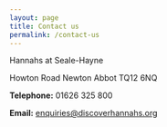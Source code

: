 ```yaml
---
layout: page
title: Contact us
permalink: /contact-us
---
```


Hannahs at Seale-Hayne

Howton Road
Newton Abbot
TQ12 6NQ

**Telephone:** 01626 325 800

**Email:** enquiries@discoverhannahs.org
